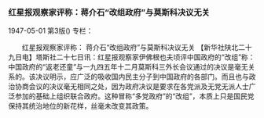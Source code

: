 ### 红星报观察家评称：蒋介石“改组政府”与莫斯科决议无关

1947-05-01
第3版()
专栏：

　　红星报观察家评称：
    蒋介石“改组政府”与莫斯科决议无关
    【新华社陕北二十九日电】塔斯社二十七日讯：红星报观察家伊佛根也夫顷评中国政府的“改组”称：中国政府的“返老还童”与一九四五年十二月莫斯科三外长会议通过的决议是毫无关系的。该决议明示，应广泛的吸收国内民主分子到中国政府的各部门。而且也与政治协商会议的决议毫无相同之处，因为政府决议是要求在各党派及无党无派人士广泛参加的基础上组织联合政府。这种冒称“多党政府”的“改组”，本质上只是国民党保持其统治地位的新花样，丝毫未改变其政策。
